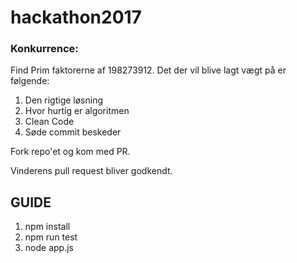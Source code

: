 # hackathon2017

### Konkurrence:
Find Prim faktorerne af 198273912.
Det der vil blive lagt vægt på er følgende:
1. Den rigtige løsning
2. Hvor hurtig er algoritmen
3. Clean Code
4. Søde commit beskeder

Fork repo'et og kom med PR.

Vinderens pull request bliver godkendt.

## GUIDE
1. npm install
2. npm run test
3. node app.js
